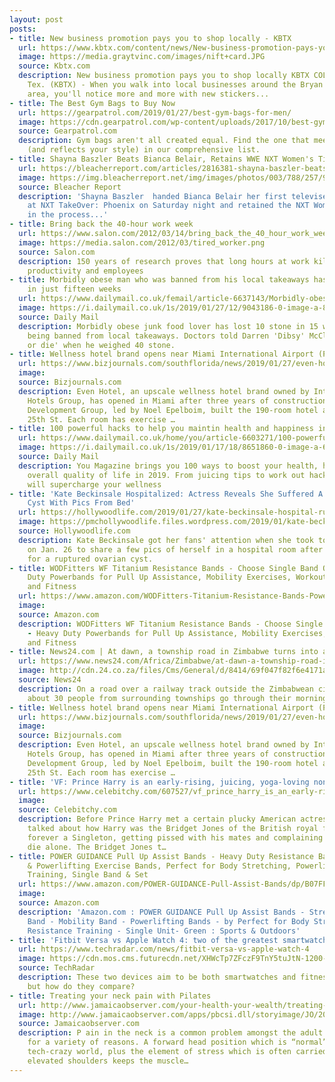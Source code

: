 ```yaml
---
layout: post
posts:
- title: New business promotion pays you to shop locally - KBTX
  url: https://www.kbtx.com/content/news/New-business-promotion-pays-you-to-shop-locally-504869541.html
  image: https://media.graytvinc.com/images/nift+card.JPG
  source: Kbtx.com
  description: New business promotion pays you to shop locally KBTX COLLEGE STATION,
    Tex. (KBTX) - When you walk into local businesses around the Bryan College Station
    area, you'll notice more and more with new stickers...
- title: The Best Gym Bags to Buy Now
  url: https://gearpatrol.com/2019/01/27/best-gym-bags-for-men/
  image: https://cdn.gearpatrol.com/wp-content/uploads/2017/10/best-gym-bags-2017-gear-patrol-feature.jpg
  source: Gearpatrol.com
  description: Gym bags aren't all created equal. Find the one that meets your needs
    (and reflects your style) in our comprehensive list.
- title: Shayna Baszler Beats Bianca Belair, Retains WWE NXT Women's Title at TakeOver
  url: https://bleacherreport.com/articles/2816381-shayna-baszler-beats-bianca-belair-retains-wwe-nxt-womens-title-at-takeover
  image: https://img.bleacherreport.net/img/images/photos/003/788/257/92ccea3e1ae12181a18a667ffc2f8604_crop_exact.jpg?w=1200&h=1200&q=75
  source: Bleacher Report
  description: 'Shayna Baszler  handed Bianca Belair her first televised NXT loss
    at NXT TakeOver: Phoenix on Saturday night and retained the NXT Women''s Championship
    in the process...'
- title: Bring back the 40-hour work week
  url: https://www.salon.com/2012/03/14/bring_back_the_40_hour_work_week/
  image: https://media.salon.com/2012/03/tired_worker.png
  source: Salon.com
  description: 150 years of research proves that long hours at work kill profits,
    productivity and employees
- title: Morbidly obese man who was banned from his local takeaways has lost TEN stone
    in just fifteen weeks
  url: https://www.dailymail.co.uk/femail/article-6637143/Morbidly-obese-man-banned-local-takeaways-lost-TEN-stone-just-fifteen-weeks.html
  image: https://i.dailymail.co.uk/1s/2019/01/27/12/9043186-0-image-a-85_1548593780491.jpg
  source: Daily Mail
  description: Morbidly obese junk food lover has lost 10 stone in 15 weeks after
    being banned from local takeaways. Doctors told Darren 'Dibsy' McClintock 'diet
    or die' when he weighed 40 stone.
- title: Wellness hotel brand opens near Miami International Airport (Photos)
  url: https://www.bizjournals.com/southflorida/news/2019/01/27/even-hotel-opens-in-miami.html?ana=RSS&s=article_search&utm_source=feedburner&utm_medium=feed&utm_campaign=Feed%3A+bizj_southflorida+%28South+Florida+Business+Journal%29
  image: 
  source: Bizjournals.com
  description: Even Hotel, an upscale wellness hotel brand owned by Intercontinental
    Hotels Group, has opened in Miami after three years of construction. Epelboim
    Development Group, led by Noel Epelboim, built the 190-room hotel at 3499 N.W.
    25th St. Each room has exercise …
- title: 100 powerful hacks to help you maintin health and happiness in the new year
  url: https://www.dailymail.co.uk/home/you/article-6603271/100-powerful-hacks-help-maintin-health-happiness-new-year.html
  image: https://i.dailymail.co.uk/1s/2019/01/17/18/8651860-0-image-a-61_1547748111830.jpg
  source: Daily Mail
  description: You Magazine brings you 100 ways to boost your health, happiness and
    overall quality of life in 2019. From juicing tips to work out hacks, these tips
    will supercharge your wellness
- title: 'Kate Beckinsale Hospitalized: Actress Reveals She Suffered A Ruptured Ovarian
    Cyst With Pics From Bed'
  url: https://hollywoodlife.com/2019/01/27/kate-beckinsale-hospital-ruptured-ovarian-cyst-pics-photos/
  image: https://pmchollywoodlife.files.wordpress.com/2019/01/kate-beckinsale-hospitalized-actress-reveals-she-suffered-a-ruptured-ovarian-cyst-with-instagram-selfie-from-her-bed-ftr.jpg
  source: Hollywoodlife.com
  description: Kate Beckinsale got her fans' attention when she took to Instagram
    on Jan. 26 to share a few pics of herself in a hospital room after she was treated
    for a ruptured ovarian cyst.
- title: WODFitters WF Titanium Resistance Bands - Choose Single Band OR Set - Heavy
    Duty Powerbands for Pull Up Assistance, Mobility Exercises, Workout, Exercise
    and Fitness
  url: https://www.amazon.com/WODFitters-Titanium-Resistance-Bands-Powerbands/dp/B073SV5LDG
  image: 
  source: Amazon.com
  description: WODFitters WF Titanium Resistance Bands - Choose Single Band OR Set
    - Heavy Duty Powerbands for Pull Up Assistance, Mobility Exercises, Workout, Exercise
    and Fitness
- title: News24.com | At dawn, a township road in Zimbabwe turns into a fitness club
  url: https://www.news24.com/Africa/Zimbabwe/at-dawn-a-township-road-in-zimbabwe-turns-into-a-fitness-club-20190127
  image: http://cdn.24.co.za/files/Cms/General/d/8414/69f047f82f6e4171a5071490ffe15a08.jpg
  source: News24
  description: On a road over a railway track outside the Zimbabwean city of Bulawayo,
    about 30 people from surrounding townships go through their morning exercise routines.
- title: Wellness hotel brand opens near Miami International Airport (Photos)
  url: https://www.bizjournals.com/southflorida/news/2019/01/27/even-hotel-opens-in-miami.html?ana=RSS&s=article_search&utm_source=feedburner&utm_medium=feed&utm_campaign=Feed%3A+bizj_national+%28Bizjournals+National+Feed%29
  image: 
  source: Bizjournals.com
  description: Even Hotel, an upscale wellness hotel brand owned by Intercontinental
    Hotels Group, has opened in Miami after three years of construction. Epelboim
    Development Group, led by Noel Epelboim, built the 190-room hotel at 3499 N.W.
    25th St. Each room has exercise …
- title: 'VF: Prince Harry is an early-rising, juicing, yoga-loving non-smoker now'
  url: https://www.celebitchy.com/607527/vf_prince_harry_is_an_early-rising_juicing_yoga-loving_non-smoker_now/
  image: 
  source: Celebitchy.com
  description: Before Prince Harry met a certain plucky American actress, I often
    talked about how Harry was the Bridget Jones of the British royal family. He was
    forever a Singleton, getting pissed with his mates and complaining that he would
    die alone. The Bridget Jones t…
- title: POWER GUIDANCE Pull Up Assist Bands - Heavy Duty Resistance Band, Mobility
    & Powerlifting Exercise Bands, Perfect for Body Stretching, Powerlifting, Resistance
    Training, Single Band & Set
  url: https://www.amazon.com/POWER-GUIDANCE-Pull-Assist-Bands/dp/B07FF6D3QV
  image: 
  source: Amazon.com
  description: 'Amazon.com : POWER GUIDANCE Pull Up Assist Bands - Stretch Resistance
    Band - Mobility Band - Powerlifting Bands - by Perfect for Body Stretching, Powerlifting,
    Resistance Training - Single Unit- Green : Sports & Outdoors'
- title: 'Fitbit Versa vs Apple Watch 4: two of the greatest smartwatches clash'
  url: https://www.techradar.com/news/fitbit-versa-vs-apple-watch-4
  image: https://cdn.mos.cms.futurecdn.net/XHWcTp7ZFczF9TnY5tuJtN-1200-80.jpg
  source: TechRadar
  description: These two devices aim to be both smartwatches and fitness trackers,
    but how do they compare?
- title: Treating your neck pain with Pilates
  url: http://www.jamaicaobserver.com/your-health-your-wealth/treating-your-neck-pain-with-pilates_155543?profile=1470
  image: http://www.jamaicaobserver.com/apps/pbcsi.dll/storyimage/JO/20190127/ARTICLE/301279919/AR/0/AR-301279919.jpg
  source: Jamaicaobserver.com
  description: P ain in the neck is a common problem amongst the adult population
    for a variety of reasons. A forward head position which is “normal” in today's
    tech-crazy world, plus the element of stress which is often carried around in
    elevated shoulders keeps the muscle…
---
```


